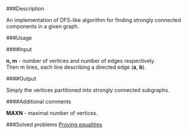###Description

An implementation of DFS-like algorithm for finding strongly connected components in a given graph.

###Usage

####Input

<b>n, m</b> - number of vertices and number of edges respectively. <br>
Then m lines, each line describing a directed edge (<b>a</b>, <b>b</b>). <br> 

####Output

Simply the vertices partitioned into strongly connected subgraphs. 

####Additional comments

<b>MAXN</b> - maximal number of vertices. <br>

###Solved problems
[Proving equalities](http://www.spoj.com/problems/PMATRIX/)
